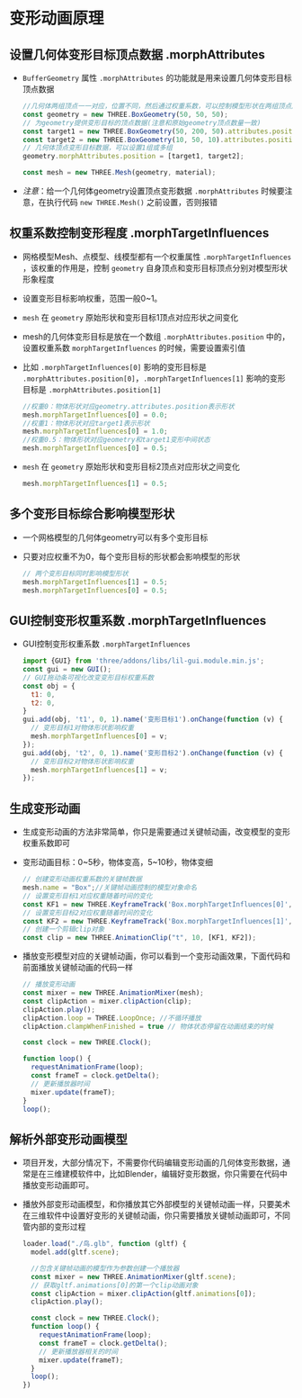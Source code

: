 # 变形动画原理

## 设置几何体变形目标顶点数据 .morphAttributes

+ `BufferGeometry` 属性 `.morphAttributes` 的功能就是用来设置几何体变形目标顶点数据

  ```js
  //几何体两组顶点一一对应，位置不同，然后通过权重系数，可以控制模型形状在两组顶点之间变化
  const geometry = new THREE.BoxGeometry(50, 50, 50);
  // 为geometry提供变形目标的顶点数据(注意和原始geometry顶点数量一致)
  const target1 = new THREE.BoxGeometry(50, 200, 50).attributes.position;//变高
  const target2 = new THREE.BoxGeometry(10, 50, 10).attributes.position;//变细
  // 几何体顶点变形目标数据，可以设置1组或多组
  geometry.morphAttributes.position = [target1, target2];

  const mesh = new THREE.Mesh(geometry, material);
  ```

+ *注意*：给一个几何体geometry设置顶点变形数据 `.morphAttributes` 时候要注意，在执行代码 `new THREE.Mesh()` 之前设置，否则报错

## 权重系数控制变形程度 .morphTargetInfluences

+ 网格模型Mesh、点模型、线模型都有一个权重属性 `.morphTargetInfluences` ，该权重的作用是，控制 `geometry` 自身顶点和变形目标顶点分别对模型形状形象程度

+ 设置变形目标影响权重，范围一般0~1。

+ `mesh` 在 `geometry` 原始形状和变形目标1顶点对应形状之间变化

+ mesh的几何体变形目标是放在一个数组 `.morphAttributes.position` 中的，设置权重系数 `morphTargetInfluences` 的时候，需要设置索引值
+ 比如 `.morphTargetInfluences[0]` 影响的变形目标是 `.morphAttributes.position[0]`，`.morphTargetInfluences[1]` 影响的变形目标是 `.morphAttributes.position[1]`

  ```js
  //权重0：物体形状对应geometry.attributes.position表示形状
  mesh.morphTargetInfluences[0] = 0.0;
  //权重1：物体形状对应target1表示形状
  mesh.morphTargetInfluences[0] = 1.0;
  //权重0.5：物体形状对应geometry和target1变形中间状态
  mesh.morphTargetInfluences[0] = 0.5;
  ```

+ `mesh` 在 `geometry` 原始形状和变形目标2顶点对应形状之间变化

  ```js
  mesh.morphTargetInfluences[1] = 0.5;
  ```

## 多个变形目标综合影响模型形状

+ 一个网格模型的几何体geometry可以有多个变形目标
+ 只要对应权重不为0，每个变形目标的形状都会影响模型的形状

  ```js
  // 两个变形目标同时影响模型形状
  mesh.morphTargetInfluences[1] = 0.5;
  mesh.morphTargetInfluences[0] = 0.5;
  ```

## GUI控制变形权重系数 .morphTargetInfluences

+ GUI控制变形权重系数 `.morphTargetInfluences`

  ```js
  import {GUI} from 'three/addons/libs/lil-gui.module.min.js';
  const gui = new GUI();
  // GUI拖动条可视化改变变形目标权重系数
  const obj = {
    t1: 0,
    t2: 0,
  }
  gui.add(obj, 't1', 0, 1).name('变形目标1').onChange(function (v) {
    // 变形目标1对物体形状影响权重
    mesh.morphTargetInfluences[0] = v;
  });
  gui.add(obj, 't2', 0, 1).name('变形目标2').onChange(function (v) {
    // 变形目标2对物体形状影响权重
    mesh.morphTargetInfluences[1] = v;
  });
  ```

## 生成变形动画

+ 生成变形动画的方法非常简单，你只是需要通过关键帧动画，改变模型的变形权重系数即可

+ 变形动画目标：0~5秒，物体变高，5~10秒，物体变细

  ```js
  // 创建变形动画权重系数的关键帧数据
  mesh.name = "Box";//关键帧动画控制的模型对象命名
  // 设置变形目标1对应权重随着时间的变化
  const KF1 = new THREE.KeyframeTrack('Box.morphTargetInfluences[0]', [0, 5], [0, 1]);
  // 设置变形目标2对应权重随着时间的变化
  const KF2 = new THREE.KeyframeTrack('Box.morphTargetInfluences[1]', [5, 10], [0, 1]);
  // 创建一个剪辑clip对象
  const clip = new THREE.AnimationClip("t", 10, [KF1, KF2]);
  ```

+ 播放变形模型对应的关键帧动画，你可以看到一个变形动画效果，下面代码和前面播放关键帧动画的代码一样

  ```js
  // 播放变形动画
  const mixer = new THREE.AnimationMixer(mesh);
  const clipAction = mixer.clipAction(clip);
  clipAction.play();
  clipAction.loop = THREE.LoopOnce; //不循环播放
  clipAction.clampWhenFinished = true // 物体状态停留在动画结束的时候

  const clock = new THREE.Clock();

  function loop() {
    requestAnimationFrame(loop);
    const frameT = clock.getDelta();
    // 更新播放器时间
    mixer.update(frameT);
  }
  loop();
  ```

## 解析外部变形动画模型

+ 项目开发，大部分情况下，不需要你代码编辑变形动画的几何体变形数据，通常是在三维建模软件中，比如Blender，编辑好变形数据，你只需要在代码中播放变形动画即可。

+ 播放外部变形动画模型，和你播放其它外部模型的关键帧动画一样，只要美术在三维软件中设置好变形的关键帧动画，你只需要播放关键帧动画即可，不同管内部的变形过程

  ```js
  loader.load("./鸟.glb", function (gltf) {
    model.add(gltf.scene);

    //包含关键帧动画的模型作为参数创建一个播放器
    const mixer = new THREE.AnimationMixer(gltf.scene);
    // 获取gltf.animations[0]的第一个clip动画对象
    const clipAction = mixer.clipAction(gltf.animations[0]);
    clipAction.play();

    const clock = new THREE.Clock();
    function loop() {
      requestAnimationFrame(loop);
      const frameT = clock.getDelta();
      // 更新播放器相关的时间
      mixer.update(frameT);
    }
    loop();
  })
  ```
